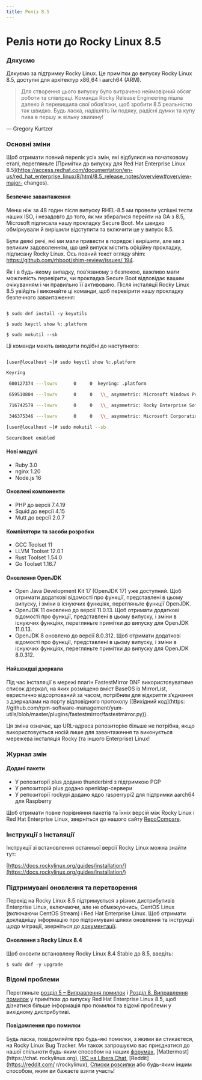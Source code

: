 ```yaml
---
title: Реліз 8.5
---
```


# Реліз ноти до Rocky Linux 8.5

### Дякуємо

Дякуємо за підтримку Rocky Linux. Це примітки до випуску Rocky Linux 8.5, доступні для архітектур x86_64 і aarch64 (ARM).
> Для створення цього випуску було витрачено неймовірний обсяг роботи та співпраці. Команда Rocky Release Engineering пішла далеко й перевищила свої обов’язки, щоб зробити 8.5 реальністю так швидко. Будь ласка, надішліть їм подяку, радісні думки та купу пива в першу ж вільну хвилину!

— Gregory Kurtzer


### Основні зміни

Щоб отримати повний перелік усіх змін, які відбулися на початковому етапі, перегляньте [Примітки до випуску для Red Hat Enterprise Linux 8.5](https://access.redhat.com/documentation/en-us/red_hat_enterprise_linux/8/html/8.5_release_notes/overview#overview-major- changes).

#### **Безпечне завантаження**

Менш ніж за 48 годин після випуску RHEL-8.5 ми провели успішні тести наших ISO, і незадовго до того, як ми збиралися перейти на GA з 8.5, Microsoft підписала нашу прокладку Secure Boot. Ми швидко обміркували й вирішили відступити та включити це у випуск 8.5.

Були деякі речі, які ми мали привести в порядок і вирішити, але ми з великим задоволенням, що цей випуск містить офіційну прокладку, підписану Rocky Linux. Ось повний текст огляду shim: [https://github.com/rhboot/shim-review/issues/ 194](https://github.com/rhboot/shim-review/issues/194).

Як і в будь-якому випадку, пов’язаному з безпекою, важливо мати можливість перевірити, чи прокладка Secure Boot відповідає вашим очікуванням і чи правильно її активовано. Після інсталяції Rocky Linux 8.5 увійдіть і виконайте ці команди, щоб перевірити нашу прокладку безпечного завантаження:

```

$ sudo dnf install -y keyutils

$ sudo keyctl show %:.platform

$ sudo mokutil --sb

```

Ці команди мають виводити подібні до наступного:

```bash

[user@localhost ~]# sudo keyctl show %:.platform

Keyring

 600127374 ---lswrv      0     0  keyring: .platform

 659510804 ---lswrv      0     0   \\_ asymmetric: Microsoft Windows Production PCA 2011: a92902398e16c49778cd90f99e4f9ae17c55af53

 716742579 ---lswrv      0     0   \\_ asymmetric: Rocky Enterprise Software Foundation: Rocky Linux Secure Boot Root CA: 4c2c6bd7d64ee81581cab8e986661f65e2166fc4

 346375346 ---lswrv      0     0   \\_ asymmetric: Microsoft Corporation UEFI CA 2011: 13adbf4309bd82709c8cd54f316ed522988a1bd4

[user@localhost ~]# sudo mokutil --sb

SecureBoot enabled

```

#### Нові модулі

   * Ruby 3.0
   * nginx 1.20
   * Node.js 16

#### Оновлені компоненти

   * PHP до версії 7.4.19
   * Squid до версії 4.15
   * Mutt до версії 2.0.7

#### Компілятори та засоби розробки

   * GCC Toolset 11
   * LLVM Toolset 12.0.1
   * Rust Toolset 1.54.0
   * Go Toolset 1.16.7

#### Оновлення OpenJDK

   * Open Java Development Kit 17 (OpenJDK 17) уже доступний. Щоб отримати додаткові відомості про функції, представлені в цьому випуску, і зміни в існуючих функціях, перегляньте функції OpenJDK.
   * OpenJDK 11 оновлено до версії 11.0.13. Щоб отримати додаткові відомості про функції, представлені в цьому випуску, і зміни в існуючих функціях, перегляньте примітки до випуску для OpenJDK 11.0.13.
   * OpenJDK 8 оновлено до версії 8.0.312. Щоб отримати додаткові відомості про функції, представлені в цьому випуску, і зміни в існуючих функціях, перегляньте примітки до випуску для OpenJDK 8.0.312.

#### Найшвидші дзеркала

Під час інсталяції в мережі плагін FastestMirror DNF використовуватиме список дзеркал, на яких розміщено вміст BaseOS із MirrorList, евристично відсортований за часом, потрібним для відкриття з’єднання з дзеркалами на порту відповідного протоколу ([Вихідний код](https: //github.com/rpm-software-management/yum-utils/blob/master/plugins/fastestmirror/fastestmirror.py)).

Ця зміна означає, що URL-адреса репозиторію більше не потрібна, якщо використовується носій лише для завантаження та виконується мережева інсталяція Rocky (та іншого Enterprise) Linux!

### Журнал змін

#### Додані пакети

   * У репозиторії plus додано thunderbird з підтримкою PGP
   * У репозиторій plus додано openldap-сервери
   * У репозиторії rockypi додано ядро rasperrypi2 для підтримки aarch64 для Raspberry

Щоб отримати повне порівняння пакетів та їхніх версій між Rocky Linux і Red Hat Enterprise Linux, зверніться до нашого сайту [RepoCompare](https://repocompare.rockylinux.org).

### Інструкції з Інсталяції

Інструкції зі встановлення останньої версії Rocky Linux можна знайти тут:

[https://docs.rockylinux.org/guides/installation/](https://docs.rockylinux.org/guides/installation/)

### Підтримувані оновлення та перетворення

Перехід на Rocky Linux 8.5 підтримується з різних дистрибутивів Enterprise Linux, включаючи, але не обмежуючись, CentOS Linux (включаючи CentOS Stream) і Red Hat Enterprise Linux. Щоб отримати докладнішу інформацію про підтримувані шляхи оновлення та інструкції щодо міграції, зверніться до [документації](https://docs.rockylinux.org/guides/migrate2rocky/).

#### Оновлення з Rocky Linux 8.4

Щоб оновити встановлену Rocky Linux 8.4 Stable до 8.5, введіть:

```
$ sudo dnf -y upgrade
```

### Відомі проблеми

Перегляньте [розділ 5 – Виправлення помилок](https://access.redhat.com/documentation/en-us/red_hat_enterprise_linux/8/html/8.5_release_notes/bug_fixes) і [Розділ 8. Виправлення помилок](https://access.redhat.com/documentation/en-us/red_hat_enterprise_linux/8/html/8.5_release_notes/known-issues) у примітках до випуску Red Hat Enterprise Linux 8.5, щоб дізнатися більше інформація про помилки та відомі проблеми у вихідному дистрибутиві.

#### Повідомлення про помилки

Будь ласка, повідомляйте про будь-які помилки, з якими ви стикаєтеся, на Rocky Linux Bug Tracker. Ми також запрошуємо вас приєднатися до нашої спільноти будь-яким способом на наших [форумах](https://forums.rockylinux.org), [Mattermost](https://chat. rockylinux.org), [IRC на Libera.Chat](irc://irc.liberachat/rockylinux), [Reddit](https://reddit.com/ r/rockylinux), [Списки розсилки](https://lists.resf.org) або будь-яким іншим способом, яким ви бажаєте взяти участь!

